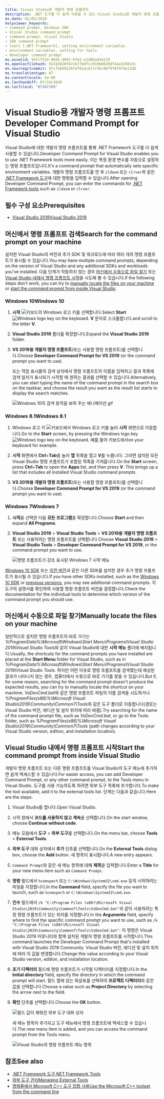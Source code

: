 ```yaml
---
title: Visual Studio용 개발자 명령 프롬프트
description: .NET 도구를 더 쉽게 사용할 수 있는 Visual Studio용 개발자 명령 프롬프트를 사용하는 방법에 대해 알아봅니다. 이는 특정 환경 변수를 자동으로 설정합니다.
ms.date: 01/05/2020
helpviewer_keywords:
- command prompt, Windows SDK
- Visual Studio command prompt
- command prompt, Visual Studio
- SDK command prompt
- tools [.NET Framework], setting environment variables
- environment variables, setting for tools
- developer command prompt
ms.assetid: 94fcf524-9045-4993-bfb2-e2d8bad44219
ms.openlocfilehash: 92416820f47cb778dfcc916b8626df4aa328814c
ms.sourcegitcommit: 87cfeb69226fef01acb17c56c86f978f4f4a13db
ms.translationtype: HT
ms.contentlocale: ko-KR
ms.lasthandoff: 07/24/2020
ms.locfileid: "87167169"
---
```

# <a name="developer-command-prompt-for-visual-studio"></a><span data-ttu-id="63f46-104">Visual Studio용 개발자 명령 프롬프트</span><span class="sxs-lookup"><span data-stu-id="63f46-104">Developer Command Prompt for Visual Studio</span></span>

<span data-ttu-id="63f46-105">Visual Studio에 대한 개발자 명령 프롬프트를 통해 .NET Framework 도구를 더 쉽게 사용할 수 있습니다.</span><span class="sxs-lookup"><span data-stu-id="63f46-105">Developer Command Prompt for Visual Studio enables you to use .NET Framework tools more easily.</span></span> <span data-ttu-id="63f46-106">이는 특정 환경 변수를 자동으로 설정하는 명령 프롬프트입니다.</span><span class="sxs-lookup"><span data-stu-id="63f46-106">It's a command prompt that automatically sets specific environment variables.</span></span> <span data-ttu-id="63f46-107">개발자 명령 프롬프트를 연 후 `ildasm` 또는 `clrver`와 같은 [.NET Framework 도구](index.md)에 대한 명령을 입력할 수 있습니다.</span><span class="sxs-lookup"><span data-stu-id="63f46-107">After opening Developer Command Prompt, you can enter the commands for [.NET Framework tools](index.md) such as `ildasm` or `clrver`.</span></span>

## <a name="prerequisites"></a><span data-ttu-id="63f46-108">필수 구성 요소</span><span class="sxs-lookup"><span data-stu-id="63f46-108">Prerequisites</span></span>

- [<span data-ttu-id="63f46-109">Visual Studio 2019</span><span class="sxs-lookup"><span data-stu-id="63f46-109">Visual Studio 2019</span></span>](https://visualstudio.microsoft.com/downloads/?utm_medium=microsoft&utm_source=docs.microsoft.com&utm_campaign=inline+link&utm_content=download+vs2019)

## <a name="search-for-the-command-prompt-on-your-machine"></a><span data-ttu-id="63f46-110">머신에서 명령 프롬프트 검색</span><span class="sxs-lookup"><span data-stu-id="63f46-110">Search for the command prompt on your machine</span></span>

<span data-ttu-id="63f46-111">설치한 Visual Studio의 버전과 추가 SDK 및 워크로드에 따라 여러 개의 명령 프롬프트가 표시될 수 있습니다.</span><span class="sxs-lookup"><span data-stu-id="63f46-111">You may have multiple command prompts, depending on the version of Visual Studio and any additional SDKs and workloads you've installed.</span></span> <span data-ttu-id="63f46-112">다음 단계가 작동하지 않는 경우 [머신에서 수동으로 파일 찾기](#manually-locate-the-files-on-your-machine) 또는 [Visual Studio 내에서 명령 프롬프트 시작](#start-the-command-prompt-from-inside-visual-studio)을 시도해 볼 수 있습니다.</span><span class="sxs-lookup"><span data-stu-id="63f46-112">If the following steps don't work, you can try to [manually locate the files on your machine](#manually-locate-the-files-on-your-machine) or [start the command prompt from inside Visual Studio](#start-the-command-prompt-from-inside-visual-studio).</span></span>

### <a name="windows-10"></a><span data-ttu-id="63f46-113">Windows 10</span><span class="sxs-lookup"><span data-stu-id="63f46-113">Windows 10</span></span>

1. <span data-ttu-id="63f46-114">**시작** ![키보드의 Windows 로고 키](./media/developer-command-prompt-for-vs/windows-logo-key-graphic.png)를 선택합니다.</span><span class="sxs-lookup"><span data-stu-id="63f46-114">Select **Start** ![Windows logo key on the keyboard.](./media/developer-command-prompt-for-vs/windows-logo-key-graphic.png)</span></span> <span data-ttu-id="63f46-115">**V** 문자로 스크롤합니다.</span><span class="sxs-lookup"><span data-stu-id="63f46-115">and scroll to the letter **V**.</span></span>

1. <span data-ttu-id="63f46-116">**Visual Studio 2019** 폴더를 확장합니다.</span><span class="sxs-lookup"><span data-stu-id="63f46-116">Expand the **Visual Studio 2019** folder.</span></span>

1. <span data-ttu-id="63f46-117">**VS 2019용 개발자 명령 프롬프트**(또는 사용할 명령 프롬프트)를 선택합니다.</span><span class="sxs-lookup"><span data-stu-id="63f46-117">Choose **Developer Command Prompt for VS 2019** (or the command prompt you want to use).</span></span>

   <span data-ttu-id="63f46-118">또는 작업 표시줄의 검색 상자에서 명령 프롬프트의 이름을 입력하고 결과 목록에 검색 일치가 표시되기 시작할 때 원하는 결과를 선택할 수 있습니다.</span><span class="sxs-lookup"><span data-stu-id="63f46-118">Alternatively, you can start typing the name of the command prompt in the search box on the taskbar, and choose the result you want as the result list starts to display the search matches.</span></span>

   ![Windows 10의 검색 동작을 보여 주는 애니메이션 gif](./media/developer-command-prompt-for-vs/windows10-search.gif)

### <a name="windows-81"></a><span data-ttu-id="63f46-120">Windows 8.1</span><span class="sxs-lookup"><span data-stu-id="63f46-120">Windows 8.1</span></span>

1. <span data-ttu-id="63f46-121">Windows 로고 키 ![키보드에서 Windows 로고 키](./media/developer-command-prompt-for-vs/windows-logo-key-graphic.png)를 눌러 **시작** 화면으로 이동합니다.</span><span class="sxs-lookup"><span data-stu-id="63f46-121">Go to the **Start** screen, by pressing the Windows logo key ![Windows logo key on the keyboard.](./media/developer-command-prompt-for-vs/windows-logo-key-graphic.png)</span></span> <span data-ttu-id="63f46-122">예를 들어 키보드에서</span><span class="sxs-lookup"><span data-stu-id="63f46-122">on your keyboard for example.</span></span>

1. <span data-ttu-id="63f46-123">**시작** 화면에서 **Ctrl**+**Tab**을 눌러 **앱** 목록을 열고 **V**를 누릅니다. 그러면 설치된 모든 Visual Studio 명령 프롬프트가 포함된 목록을 가져옵니다.</span><span class="sxs-lookup"><span data-stu-id="63f46-123">On the **Start** screen, press **Ctrl**+**Tab** to open the **Apps** list, and then press **V**. This brings up a list that includes all installed Visual Studio command prompts.</span></span>

1. <span data-ttu-id="63f46-124">**VS 2019용 개발자 명령 프롬프트**(또는 사용할 명령 프롬프트)를 선택합니다.</span><span class="sxs-lookup"><span data-stu-id="63f46-124">Choose **Developer Command Prompt for VS 2019** (or the command prompt you want to use).</span></span>

### <a name="windows-7"></a><span data-ttu-id="63f46-125">Windows 7</span><span class="sxs-lookup"><span data-stu-id="63f46-125">Windows 7</span></span>

1. <span data-ttu-id="63f46-126">**시작**을 선택한 다음 **모든 프로그램**을 확장합니다.</span><span class="sxs-lookup"><span data-stu-id="63f46-126">Choose **Start** and then expand **All Programs**.</span></span>

1. <span data-ttu-id="63f46-127">**Visual Studio 2019** > **Visual Studio Tools** > **VS 2019용 개발자 명령 프롬프트** 또는 사용하려는 명령 프롬프트를 선택합니다.</span><span class="sxs-lookup"><span data-stu-id="63f46-127">Choose **Visual Studio 2019** > **Visual Studio Tools** > **Developer Command Prompt for VS 2019**, or the command prompt you want to use.</span></span>

   ![명령 프롬프트가 강조 표시된 Windows 7 시작 메뉴](./media/developer-command-prompt-for-vs/windows7-menu.png)

<span data-ttu-id="63f46-129">[Windows 10 SDK](https://developer.microsoft.com/windows/downloads/windows-10-sdk) 또는 [이전 버전](https://developer.microsoft.com/windows/downloads/sdk-archive)과 같은 다른 SDK를 설치한 경우 추가 명령 프롬프트가 표시될 수 있습니다.</span><span class="sxs-lookup"><span data-stu-id="63f46-129">If you have other SDKs installed, such as the [Windows 10 SDK](https://developer.microsoft.com/windows/downloads/windows-10-sdk) or [previous versions](https://developer.microsoft.com/windows/downloads/sdk-archive), you may see additional command prompts.</span></span> <span data-ttu-id="63f46-130">각 도구의 설명서를 확인하여 사용할 명령 프롬프트 버전을 결정합니다.</span><span class="sxs-lookup"><span data-stu-id="63f46-130">Check the documentation for the individual tools to determine which version of the command prompt you should use.</span></span>

## <a name="manually-locate-the-files-on-your-machine"></a><span data-ttu-id="63f46-131">머신에서 수동으로 파일 찾기</span><span class="sxs-lookup"><span data-stu-id="63f46-131">Manually locate the files on your machine</span></span>

<span data-ttu-id="63f46-132">일반적으로 설치한 명령 프롬프트의 바로 가기는 *%ProgramData%\Microsoft\Windows\Start Menu\Programs\Visual Studio 2019\Visual Studio Tools*와 같이 Visual Studio에 대한 **시작 메뉴** 폴더에 배치됩니다.</span><span class="sxs-lookup"><span data-stu-id="63f46-132">Usually, the shortcuts for the command prompts you have installed are placed at the **Start Menu** folder for Visual Studio, such as in *%ProgramData%\Microsoft\Windows\Start Menu\Programs\Visual Studio 2019\Visual Studio Tools*.</span></span> <span data-ttu-id="63f46-133">하지만 어떤 이유로 명령 프롬프트를 검색했는데 예상된 결과가 나타나지 않는 경우, 컴퓨터에서 수동으로 바로 가기를 찾을 수 있습니다.</span><span class="sxs-lookup"><span data-stu-id="63f46-133">But if, for some reason, searching for the command prompt doesn't produce the expected results, you can try to manually locate the shortcut on your machine.</span></span> <span data-ttu-id="63f46-134">*VsDevCmd.bat*와 같은 명령 프롬프트 파일의 이름 검색을 시도하거나 *%ProgramFiles(x86)%\Microsoft Visual Studio\2019\Community\Common7\Tools*와 같은 도구 폴더로 이동합니다(경로는 Visual Studio 버전, 에디션 및 설치 위치에 따라 바뀜).</span><span class="sxs-lookup"><span data-stu-id="63f46-134">Try searching for the name of the command prompt file, such as *VsDevCmd.bat*, or go to the Tools folder, such as *%ProgramFiles(x86)%\Microsoft Visual Studio\2019\Community\Common7\Tools* (path changes according to your Visual Studio version, edition, and installation location).</span></span>

## <a name="start-the-command-prompt-from-inside-visual-studio"></a><span data-ttu-id="63f46-135">Visual Studio 내에서 명령 프롬프트 시작</span><span class="sxs-lookup"><span data-stu-id="63f46-135">Start the command prompt from inside Visual Studio</span></span>

<span data-ttu-id="63f46-136">개발자 명령 프롬프트 또는 다른 명령 프롬프트를 Visual Studio의 도구 메뉴에 추가하면 쉽게 액세스할 수 있습니다.</span><span class="sxs-lookup"><span data-stu-id="63f46-136">For easier access, you can add Developer Command Prompt, or any other command prompt, to the Tools menu in Visual Studio.</span></span> <span data-ttu-id="63f46-137">도구를 사용 가능하도록 하려면 외부 도구 목록에 추가합니다.</span><span class="sxs-lookup"><span data-stu-id="63f46-137">To make the tool available, add it to the external tools list.</span></span> <span data-ttu-id="63f46-138">단계는 다음과 같습니다.</span><span class="sxs-lookup"><span data-stu-id="63f46-138">Here are the steps:</span></span>

1. <span data-ttu-id="63f46-139">Visual Studio를 엽니다.</span><span class="sxs-lookup"><span data-stu-id="63f46-139">Open Visual Studio.</span></span>

1. <span data-ttu-id="63f46-140">시작 창에서 **코드를 사용하지 않고 계속**을 선택합니다.</span><span class="sxs-lookup"><span data-stu-id="63f46-140">On the start window, choose **Continue without code**.</span></span>

1. <span data-ttu-id="63f46-141">메뉴 모음에서 **도구**  >  **외부 도구**를 선택합니다.</span><span class="sxs-lookup"><span data-stu-id="63f46-141">On the menu bar, choose **Tools** > **External Tools**.</span></span>

1. <span data-ttu-id="63f46-142">**외부 도구** 대화 상자에서 **추가** 단추를 선택합니다.</span><span class="sxs-lookup"><span data-stu-id="63f46-142">On the **External Tools** dialog box, choose the **Add** button.</span></span> <span data-ttu-id="63f46-143">새 항목이 표시됩니다.</span><span class="sxs-lookup"><span data-stu-id="63f46-143">A new entry appears.</span></span>

1. <span data-ttu-id="63f46-144">`Command Prompt`와 같은 새 메뉴 항목에 대해 **제목**을 입력합니다.</span><span class="sxs-lookup"><span data-stu-id="63f46-144">Enter a **Title** for your new menu item such as `Command Prompt`.</span></span>

1. <span data-ttu-id="63f46-145">**명령** 필드에서 `%comspec%` 또는 `C:\Windows\System32\cmd.exe` 등의 시작하려는 파일을 지정합니다.</span><span class="sxs-lookup"><span data-stu-id="63f46-145">In the **Command** field, specify the file you want to launch, such as `%comspec%` or `C:\Windows\System32\cmd.exe`.</span></span>

1. <span data-ttu-id="63f46-146">**인수** 필드에서 `/k "C:\Program Files (x86)\Microsoft Visual Studio\2019\Community\Common7\Tools\VsDevCmd.bat"`과 같이 사용하려는 특정 명령 프롬프트가 있는 위치를 지정합니다.</span><span class="sxs-lookup"><span data-stu-id="63f46-146">In the **Arguments** field, specify where to find the specific command prompt you want to use, such as `/k "C:\Program Files (x86)\Microsoft Visual Studio\2019\Community\Common7\Tools\VsDevCmd.bat"`.</span></span> <span data-ttu-id="63f46-147">이 명령은 Visual Studio 2019 커뮤니티와 함께 설치된 개발자 명령 프롬프트를 시작합니다.</span><span class="sxs-lookup"><span data-stu-id="63f46-147">This command launches the Developer Command Prompt that's installed with Visual Studio 2019 Community.</span></span> <span data-ttu-id="63f46-148">Visual Studio 버전, 에디션 및 설치 위치에 따라 이 값을 변경합니다.</span><span class="sxs-lookup"><span data-stu-id="63f46-148">Change this value according to your Visual Studio version, edition, and installation location.</span></span>

1. <span data-ttu-id="63f46-149">**초기 디렉터리** 필드에 명령 프롬프트가 시작될 디렉터리를 지정합니다.</span><span class="sxs-lookup"><span data-stu-id="63f46-149">In the **Initial directory** field, specify the directory in which the command prompt will start.</span></span> <span data-ttu-id="63f46-150">필드 옆에 있는 화살표를 선택하여 **프로젝트 디렉터리**와 같은 값을 선택합니다.</span><span class="sxs-lookup"><span data-stu-id="63f46-150">Choose a value such as **Project Directory** by selecting the arrow next to the field.</span></span>

1. <span data-ttu-id="63f46-151">**확인** 단추를 선택합니다.</span><span class="sxs-lookup"><span data-stu-id="63f46-151">Choose the **OK** button.</span></span>

   ![필드 값이 채워진 외부 도구 대화 상자](./media/developer-command-prompt-for-vs/add-external-tool.png)

   <span data-ttu-id="63f46-153">새 메뉴 항목이 추가되고 도구 메뉴에서 명령 프롬프트에 액세스할 수 있습니다.</span><span class="sxs-lookup"><span data-stu-id="63f46-153">The new menu item is added, and you can access the command prompt from the Tools menu.</span></span>

   ![Visual Studio의 명령 프롬프트 메뉴 항목](./media/developer-command-prompt-for-vs/command-prompt-vs-menu.png)

## <a name="see-also"></a><span data-ttu-id="63f46-155">참조</span><span class="sxs-lookup"><span data-stu-id="63f46-155">See also</span></span>

- [<span data-ttu-id="63f46-156">.NET Framework 도구</span><span class="sxs-lookup"><span data-stu-id="63f46-156">.NET Framework Tools</span></span>](index.md)
- [<span data-ttu-id="63f46-157">외부 도구 관리</span><span class="sxs-lookup"><span data-stu-id="63f46-157">Managing External Tools</span></span>](/visualstudio/ide/managing-external-tools)
- [<span data-ttu-id="63f46-158">명령줄에서 Microsoft C++ 도구 집합 사용</span><span class="sxs-lookup"><span data-stu-id="63f46-158">Use the Microsoft C++ toolset from the command line</span></span>](/cpp/build/building-on-the-command-line)
